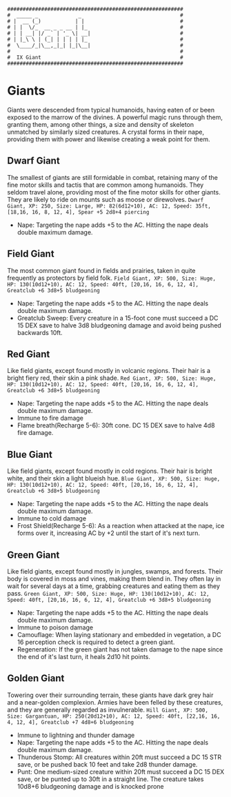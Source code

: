 ```
#########################################################
#  _____ _             _                                #
# |  __ (_)           | |                               #
# | |  \/_  __ _ _ __ | |_                              #
# | | __| |/ _` | '_ \| __|                             #
# | |_\ \ | (_| | | | | |_                              #
#  \____/_|\__,_|_| |_|\__|                             #
#                                                       #
#  IX Giant                                             #
#########################################################
```
# Giants
Giants were descended from typical humanoids, having eaten of or been exposed to the marrow of the divines. A powerful magic runs through them, granting them, among other things, a size and density of skeleton unmatched by similarly sized creatures. A crystal forms in their nape, providing them with power and likewise creating a weak point for them.

## Dwarf Giant
The smallest of giants are still formidable in combat, retaining many of the fine motor skills and tactis that are common among humanoids. They seldom travel alone, providing most of the fine motor skills for other giants. They are likely to ride on mounts such as moose or direwolves.
`Dwarf Giant, XP: 250, Size: Large, HP: 82(6d12+10), AC: 12, Speed: 35ft, [18,16, 16, 8, 12, 4], Spear +5 2d8+4 piercing`
- Nape: Targeting the nape adds +5 to the AC. Hitting the nape deals double maximum damage.

## Field Giant
The most common giant found in fields and prairies, taken in quite frequently as protectors by field folk.
`Field Giant, XP: 500, Size: Huge, HP: 130(10d12+10), AC: 12, Speed: 40ft, [20,16, 16, 6, 12, 4], Greatclub +6 3d8+5 bludgeoning`
- Nape: Targeting the nape adds +5 to the AC. Hitting the nape deals double maximum damage.
- Greatclub Sweep: Every creature in a 15-foot cone must succeed a DC 15 DEX save to halve 3d8 bludgeoning damage and avoid being pushed backwards 10ft.

## Red Giant
Like field giants, except found mostly in volcanic regions. Their hair is a bright fiery red, their skin a pink shade.
`Red Giant, XP: 500, Size: Huge, HP: 130(10d12+10), AC: 12, Speed: 40ft, [20,16, 16, 6, 12, 4], Greatclub +6 3d8+5 bludgeoning`
- Nape: Targeting the nape adds +5 to the AC. Hitting the nape deals double maximum damage.
- Immune to fire damage
- Flame breath(Recharge 5-6): 30ft cone. DC 15 DEX save to halve 4d8 fire damage.

## Blue Giant
Like field giants, except found mostly in cold regions. Their hair is bright white, and their skin a light blueish hue.
`Blue Giant, XP: 500, Size: Huge, HP: 130(10d12+10), AC: 12, Speed: 40ft, [20,16, 16, 6, 12, 4], Greatclub +6 3d8+5 bludgeoning`
- Nape: Targeting the nape adds +5 to the AC. Hitting the nape deals double maximum damage.
- Immune to cold damage
- Frost Shield(Recharge 5-6): As a reaction when attacked at the nape, ice forms over it, increasing AC by +2 until the start of it's next turn.

## Green Giant
Like field giants, except found mostly in jungles, swamps, and forests. Their body is covered in moss and vines, making them blend in. They often lay in wait for several days at a time, grabbing creatures and eating them as they pass.
`Green Giant, XP: 500, Size: Huge, HP: 130(10d12+10), AC: 12, Speed: 40ft, [20,16, 16, 6, 12, 4], Greatclub +6 3d8+5 bludgeoning`
- Nape: Targeting the nape adds +5 to the AC. Hitting the nape deals double maximum damage.
- Immune to poison damage
- Camouflage: When laying stationary and embedded in vegetation, a DC 16 perception check is required to detect a green giant.
- Regeneration: If the green giant has not taken damage to the nape since the end of it's last turn, it heals 2d10 hit points.

## Golden Giant
Towering over their surrounding terrain, these giants have dark grey hair and a near-golden complexion. Armies have been felled by these creatures, and they are generally regarded as invulnerable.
`Hill Giant, XP: 500, Size: Gargantuan, HP: 250(20d12+10), AC: 12, Speed: 40ft, [22,16, 16, 4, 12, 4], Greatclub +7 4d8+6 bludgeoning`
- Immune to lightning and thunder damage
- Nape: Targeting the nape adds +5 to the AC. Hitting the nape deals double maximum damage.
- Thunderous Stomp: All creatures within 20ft must succeed a DC 15 STR save, or be pushed back 10 feet and take 2d8 thunder damage.
- Punt: One medium-sized creature within 20ft must succeed a DC 15 DEX save, or be punted up to 30ft in a straight line. The creature takes 10d8+6 bludgeoning damage and is knocked prone